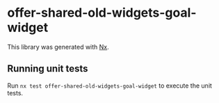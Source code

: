 # offer-shared-old-widgets-goal-widget

This library was generated with [Nx](https://nx.dev).

## Running unit tests

Run `nx test offer-shared-old-widgets-goal-widget` to execute the unit tests.
